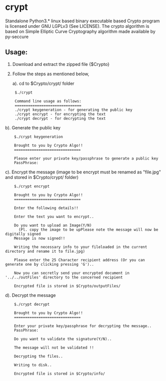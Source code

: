 # crypt

Standalone Python3.* linux based binary executable based Crypto program is licensed under GNU LGPLv3 (See LICENSE). The crypto algorithm is based on Simple Elliptic Curve Cryptography algorithm made available by py-seccure

Usage:
----------

1. Download and extract the zipped file {$Crypto}
2. Follow the steps as mentioned below,

	a). cd to $Crypto/crypt/ folder
      
        $./crypt

        Command line usage as follows:
        ==============================
        ./crypt keygeneration - for generating the public key
        ./crypt encrypt - for encrypting the text
        ./crypt decrypt - for decrypting the text
  
  b). Generate the public key
        
        $./crypt keygeneration
          
        Brought to you by Crypto Algo!!
        ==============================
    
        Please enter your private key/passphrase to generate a public key
        PassPhrase:

 
  c). Encrypt the message (image to be encrypt must be renamed as "file.jpg" and stored in $Crypto/crypt/ folder)
    
        $./crypt encrypt
        
        Brought to you by Crypto Algo!!
        ==============================

        Enter the following details!!

        Enter the text you want to encrypt..
        
        Do you want to upload an Image(Y/N)  
          (Pl. copy the image to be upPlease note the message will now be digitally signed
        Message is now signed!!

        Writing the necessary info to your fileloaded in the current directory and rename it to file.jpg)
 
        Please enter the 25 Character recipient address (Or you can generate one by clicking pressing 'G')..
                
        Now you can secretly send your encrypted document in '../../outFiles' directory to the concerned recipient

        Encrypted file is stored in $Crypto/outputFiles/ 
  
  d). Decrypt the message
    
        $./crypt decrypt
        
        Brought to you by Crypto Algo!!
        ==============================
        
        Enter your private key/passphrase for decrypting the message..
        PassPhrase:
        
        Do you want to validate the signature(Y/N)..
        
        The message will not be validated !!

        Decrypting the files..

        Writing to disk..
        
        Encrypted file is stored in $Crypto/info/      
  
